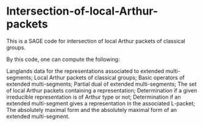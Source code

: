 # Intersection-of-local-Arthur-packets
This is a SAGE code for intersection of local Arthur packets of classical groups.

By this code, one can compute the following:

Langlands data for the representations associated to extended multi-segments;
Local Arthur packets of classical groups;
Basic operators of extended multi-segments;
Partial dual of extended multi-segments;
The set of local Arthur packets containing a representation; 
Determination if a given irreducible representation is of Arthur type or not;
Determination if an extended multi-segment gives a representation in the associated L-packet;
The absolutely maximal form and the absolutely maximal form of an extended multi-segment.
